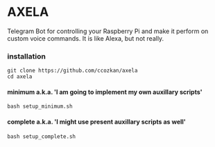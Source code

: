
# AXELA

Telegram Bot for controlling your Raspberry Pi and make it perform on custom voice commands. It is like Alexa, but not really.


### installation

```
git clone https://github.com/ccozkan/axela
cd axela
```

#### minimum a.k.a. 'I am going to implement my own auxillary scripts'

```
bash setup_minimum.sh
```


#### complete a.k.a. 'I might use present auxillary scripts as well'

```
bash setup_complete.sh
```
